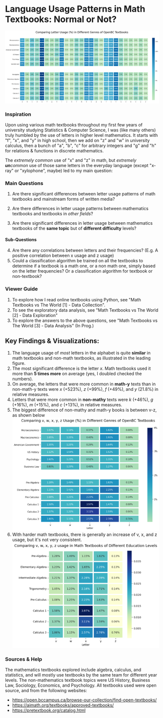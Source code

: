 # Language Usage Patterns in Math Textbooks: Normal or Not?

[comment]: <> (![percentages_graph]&#40;./data/percentages_graph.png&#41;)

![percentages_graph](./data/compare-all.png)


   
### Inspiration
Upon using various math textbooks throughout my first few years of university studying Statistics & Computer Science, I was (like many others) truly humbled by the use of letters in higher level mathematics. It starts with "f", "x", and "y" in high school, then we add on "z" and "w" in university calculus, then a bunch of "a", "b", "c" for arbitrary integers and "g" and "h" for relations & functions in discrete mathematics. 

The *extremely common* use of "x" and "z" in math, but *extremely **un**common* use of those same letters in the everyday language (except "x-ray" or "xylophone", maybe) led to my main question:

### Main Questions

1) Are there significant differences between letter usage patterns of math textbooks 
   and mainstream forms of written media?
   
2) Are there differences in letter usage patterns between mathematics textbooks and textbooks 
   in *other fields*?

3) Are there significant differences in letter usage between mathematics textbooks of 
the **same topic** but of **different difficulty** levels?
   
#### Sub-Questions
4) Are there any correlations between letters and their frequencies? (E.g. A positive correlation between x usage and z usage)
5) Could a classification algorithm be trained on all the textbooks to determine if a textbook is a math one, or a 
non math one, simply based on the letter frequencies? Or a classification algorithm for textbook or non-textbook?
   
### Viewer Guide
1) To explore how I read online textbooks using Python, see "Math Textbooks vs The World [1] - Data Collection".
2) To see the exploratory data analysis, see "Math Textbooks vs The World [2] - Data Exploration"
3) To explore the answers to the above questions, see "Math Textbooks vs The World [3] - Data Analysis" (In Prog.)


## Key Findings & Visualizations:
1) The language usage of *most* letters in the alphabet is quite **similar** in math textbooks and non-math textbooks, as illustrated in the leading figure.
2) The most significant difference is the letter *x*. Math textbooks used it more than **5 times more** on average (yes, I doubled checked the numbers).
3) On average, the letters that were more common in **math-y** texts than in non-math-y texts were *x* (+523%), *z* (+99%), *f* (+49%), and *y* (21.8%) in relative measures.
4) Letters that were more common in **non-mathy** texts were *k* (+46%), *g* (+16%), *m* (+15%), and *c* (+13%), in relative measures.
5) The biggest difference of non-mathy and math-y books is between v-z, as shown below
![compare_graph](./data/compare_math_non-math-small.png)
6) With harder math textbooks, there is generally an increase of v, x, and z usage, but it's not very consistent.
![compare-math-graph](./data/compare-diff-math-level-small.png)

### Sources & Help
The mathematics textbooks explored include algebra, calculus, and statistics, and will mostly use textbooks by the same team for different year levels. The non-mathematics textbook topics were US History, Business Law, Sociology, Economics, and Psychology. 
All textbooks used were open source, and from the following websites:
- https://open.bccampus.ca/browse-our-collection/find-open-textbooks/
- https://aimath.org/textbooks/approved-textbooks/
- https://pretextbook.org/catalog.html



